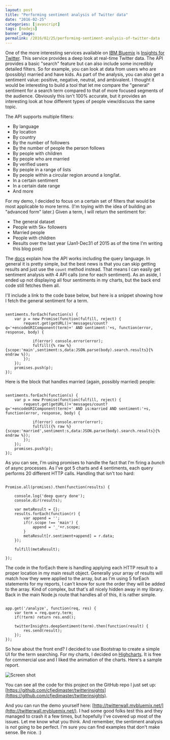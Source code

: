 ```yaml
---
layout: post
title: "Performing sentiment analysis of Twitter data"
date: "2016-02-25"
categories: [javascript]
tags: [nodejs]
banner_image: 
permalink: /2016/02/25/performing-sentiment-analysis-of-twitter-data
---
```


One of the more interesting services available on [IBM Bluemix](https://ibm.biz/IBM-Bluemix) is [Insights for Twitter](https://console.ng.bluemix.net/catalog/services/insights-for-twitter). This service
provides a deep look at real-time Twitter data. The API provides a basic "search" feature but can also include some incredibly detailed filters. So for example, you can look at data from users who are (possibly) married and have kids. As part of the analysis, you can also get a sentiment value: positive, negative, neutral, and ambivalent. I thought it would be interesting to build a tool that let me compare the "general" sentiment for a search term compared to that of more focused segments of the audience. Obviously this isn't 100% accurate, but it provides an interesting look at how different types of people view/discuss the same topic.

<!--more-->

The API supports multiple filters:

* By language
* By location
* By country
* By the number of followers
* By the number of people the person follows
* By people with children
* By people who are married
* By verified users
* By people in a range of lists
* By people within a circular region around a long/lat.
* In a certain sentiment
* In a certain date range
* And more

For my demo, I decided to focus on a certain set of filters that would be most applicable to more terms. (I'm toying with the idea of building an "advanced form" later.) Given a term, I will return the sentiment for:

* The general dataset
* People with 5k+ followers
* Married people
* People with children
* Results over the last year (Jan1-Dec31 of 2015 as of the time I'm writing this blog post)

The [docs](https://console.ng.bluemix.net/docs/services/Twitter/index.html#twitter) explain how the API works including the query language. In general it is pretty simple, but the best news is that you can skip getting results and just use the `count` method instead. That means I can easily get sentiment analysis with 4 API calls (one for each sentiment). As an aside, I ended up not displaying all four sentiments in my charts, but the back end code still fetches them all. 

I'll include a link to the code base below, but here is a snippet showing how I fetch the general sentiment for a term.

<pre><code class="language-javascript">
sentiments.forEach(function(s) {
	var p = new Promise(function(fulfill, reject) {
		request.get(getURL()+&#x27;messages&#x2F;count?q=&#x27;+encodeURIComponent(term)+&#x27; AND sentiment:&#x27;+s, function(error, response, body) {
			
			if(error) console.error(error);
			fulfill({% raw %}{scope:&#x27;main&#x27;,sentiment:s,data:JSON.parse(body).search.results}{% endraw %});	
		});
	});
	promises.push(p);
});
</code></pre>

Here is the block that handles married (again, possibly married) people:

<pre><code class="language-javascript">
sentiments.forEach(function(s) {
	var p = new Promise(function(fulfill, reject) {
		request.get(getURL()+&#x27;messages&#x2F;count?q=&#x27;+encodeURIComponent(term)+&#x27; AND is:married AND sentiment:&#x27;+s, function(error, response, body) {
			
			if(error) console.error(error);				
			fulfill({% raw %}{scope:&#x27;married&#x27;,sentiment:s,data:JSON.parse(body).search.results}{% endraw %});	
		});
	});
	promises.push(p);
});	
</code></pre>

As you can see, I'm using promises to handle the fact that I'm firing a *bunch* of async processes. As I've got 5 charts and 4 sentiments, each query performs 20 different HTTP calls. Handling that isn't too hard:

<pre><code class="language-javascript">
Promise.all(promises).then(function(results) {

	console.log('deep query done');
	console.dir(results);
	
	var metaResult = {};
	results.forEach(function(r) {
		var append = '';
		if(r.scope !== 'main') {
			append = '_'+r.scope;
		}
		metaResult[r.sentiment+append] = r.data;
	});

	fulfill(metaResult);	
	
});
</code></pre>

The code in the forEach there is handling applying each HTTP result to a proper location in my main result object. Generally your array of results will match how they were applied to the array, but as I'm using 5 forEach statements for my reports, I can't know for sure the order they will be added to the array. Kind of complex, but that's all nicely hidden away in my library. Back in the main Node.js route that handles all of this, it is rather simple.

<pre><code class="language-javascript">
app.get('/analyze', function(req, res) {
	var term = req.query.term;
	if(!term) return res.end();

	twitterInsights.deepSentiment(term).then(function(result) {
		res.send(result);
	});
});
</code></pre>

So how about the front end? I decided to use Bootstrap to create a simple UI for the term searching. For my charts, I decided on [Highcharts](http://www.highcharts.com/). It is free for commercial use and I liked the animation of the charts. Here's a sample report.

![Screen shot](https://static.raymondcamden.com/images/2016/02/twitterinsights.png)

You can see all the code for this project on the GitHub repo I just set up: [https://github.com/cfjedimaster/twitterinsights](https://github.com/cfjedimaster/twitterinsights). 

And you can run the demo yourself here: [http://twitterwall.mybluemix.net/](http://twitterwall.mybluemix.net/). I had some good folks test this and they managed to crash it a few times, but hopefully I've covered up most of the issues. Let me know what you think. And remember, the sentiment analysis is *not* going to be perfect. I'm sure you can find examples that don't make sense. Be nice. :)